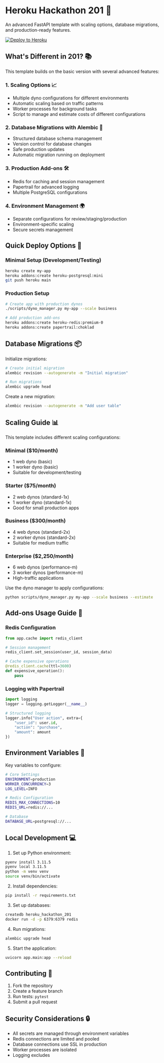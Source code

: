 # Heroku Hackathon 201 🚀

An advanced FastAPI template with scaling options, database migrations, and production-ready features.

[![Deploy to Heroku](https://www.herokucdn.com/deploy/button.svg)](https://heroku.com/deploy)

## What's Different in 201? 📚

This template builds on the basic version with several advanced features:

### 1. Scaling Options 📈
- Multiple dyno configurations for different environments
- Automatic scaling based on traffic patterns
- Worker processes for background tasks
- Script to manage and estimate costs of different configurations

### 2. Database Migrations with Alembic 🔄
- Structured database schema management
- Version control for database changes
- Safe production updates
- Automatic migration running on deployment

### 3. Production Add-ons 🛠️
- Redis for caching and session management
- Papertrail for advanced logging
- Multiple PostgreSQL configurations

### 4. Environment Management 🌍
- Separate configurations for review/staging/production
- Environment-specific scaling
- Secure secrets management

## Quick Deploy Options 🚀

### Minimal Setup (Development/Testing)
```bash
heroku create my-app
heroku addons:create heroku-postgresql:mini
git push heroku main
```

### Production Setup
```bash
# Create app with production dynos
./scripts/dyno_manager.py my-app --scale business

# Add production add-ons
heroku addons:create heroku-redis:premium-0
heroku addons:create papertrail:choklad
```

## Database Migrations 📦

Initialize migrations:
```bash
# Create initial migration
alembic revision --autogenerate -m "Initial migration"

# Run migrations
alembic upgrade head
```

Create a new migration:
```bash
alembic revision --autogenerate -m "Add user table"
```

## Scaling Guide 📊

This template includes different scaling configurations:

### Minimal ($10/month)
- 1 web dyno (basic)
- 1 worker dyno (basic)
- Suitable for development/testing

### Starter ($75/month)
- 2 web dynos (standard-1x)
- 1 worker dyno (standard-1x)
- Good for small production apps

### Business ($300/month)
- 4 web dynos (standard-2x)
- 2 worker dynos (standard-2x)
- Suitable for medium traffic

### Enterprise ($2,250/month)
- 6 web dynos (performance-m)
- 3 worker dynos (performance-m)
- High-traffic applications

Use the dyno manager to apply configurations:
```bash
python scripts/dyno_manager.py my-app --scale business --estimate
```

## Add-ons Usage Guide 🔌

### Redis Configuration
```python
from app.cache import redis_client

# Session management
redis_client.set_session(user_id, session_data)

# Cache expensive operations
@redis_client.cache(ttl=3600)
def expensive_operation():
    pass
```

### Logging with Papertrail
```python
import logging
logger = logging.getLogger(__name__)

# Structured logging
logger.info("User action", extra={
    "user_id": user.id,
    "action": "purchase",
    "amount": amount
})
```

## Environment Variables 🔐

Key variables to configure:

```bash
# Core Settings
ENVIRONMENT=production
WORKER_CONCURRENCY=3
LOG_LEVEL=INFO

# Redis Configuration
REDIS_MAX_CONNECTIONS=10
REDIS_URL=redis://...

# Database
DATABASE_URL=postgresql://...
```

## Local Development 💻

1. Set up Python environment:
```bash
pyenv install 3.11.5
pyenv local 3.11.5
python -m venv venv
source venv/bin/activate
```

2. Install dependencies:
```bash
pip install -r requirements.txt
```

3. Set up databases:
```bash
createdb heroku_hackathon_201
docker run -d -p 6379:6379 redis
```

4. Run migrations:
```bash
alembic upgrade head
```

5. Start the application:
```bash
uvicorn app.main:app --reload
```

## Contributing 🤝

1. Fork the repository
2. Create a feature branch
3. Run tests: `pytest`
4. Submit a pull request

## Security Considerations 🔒

- All secrets are managed through environment variables
- Redis connections are limited and pooled
- Database connections use SSL in production
- Worker processes are isolated
- Logging excludes